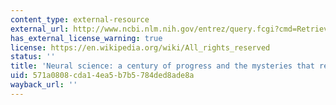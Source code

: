 ```yaml
---
content_type: external-resource
external_url: http://www.ncbi.nlm.nih.gov/entrez/query.fcgi?cmd=Retrieve&db=PubMed&dopt=Citation&list_uids=10718192
has_external_license_warning: true
license: https://en.wikipedia.org/wiki/All_rights_reserved
status: ''
title: 'Neural science: a century of progress and the mysteries that remain'
uid: 571a0808-cda1-4ea5-b7b5-784ded8ade8a
wayback_url: ''
---
```

